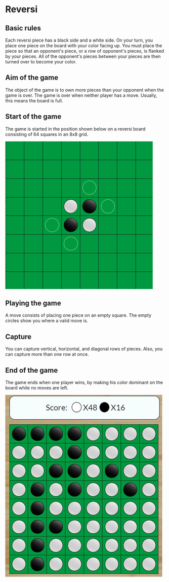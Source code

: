 # Reversi

## Basic rules
Each reversi piece has a black side and a white side. On your turn, you place one piece on the board with your color facing up. You must place the piece so that an opponent's piece, or a row of opponent's pieces, is flanked by your pieces. All of the opponent's pieces between your pieces are then turned over to become your color.

## Aim of the game
The object of the game is to own more pieces than your opponent when the game is over. The game is over when neither player has a move. Usually, this means the board is full.

## Start of the game
The game is started in the position shown below on a reversi board consisting of 64 squares in an 8x8 grid.

![Start of game](./images/startOfGame.png)

## Playing the game
A move consists of placing one piece on an empty square. The empty circles show you where a valid move is.

## Capture
You can capture vertical, horizontal, and diagonal rows of pieces. Also, you can capture more than one row at once.

## End of the game

The game ends when one player wins, by making his color dominant on the board while no moves are left.

![End of Game](./images/endOfGame.png)
